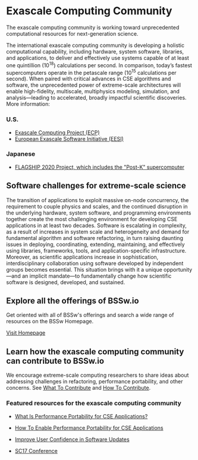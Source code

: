 # Exascale Computing Community

The exascale computing community is working toward unprecedented computational resources for next-generation science.

The international exascale computing community is developing a holistic computational capability, including hardware, system software, libraries, and applications, to deliver and effectively use systems capable of at least one quintillion (10<sup>18</sup>) calculations per second.   In comparison, today’s fastest supercomputers operate in the petascale range (10<sup>15</sup> calculations per second).  When paired with critical advances in CSE algorithms and software, the unprecedented power of extreme-scale architectures will enable high-fidelity, multiscale, multiphysics modeling, simulation, and analysis—leading to accelerated, broadly impactful scientific discoveries.   More information:

### U.S. 
- [Exascale Computing Project (ECP)](https://exascaleproject.org "ECP Homepage")
- [European Exascale Software Initiative (EESI)](http://www.eesi-project.eu/ "EESI Homepage")

### Japanese
- [FLAGSHIP 2020 Project,  which includes the "Post-K" supercomputer](http://www.aics.riken.jp/fs2020p/en/)

## Software challenges for extreme-scale science

The transition of applications to exploit massive on-node concurrency, the requirement to couple physics and scales, and the continued disruption in the underlying hardware, system software, and programming environments together create the most challenging environment for developing CSE applications in at least two decades.  Software is escalating in complexity, as a result of increases in system scale and heterogeneity and demand for fundamental algorithm and software refactoring, in turn raising daunting issues in deploying, coordinating, extending, maintaining, and effectively using libraries, frameworks, tools, and application-specific infrastructure.  Moreover, as scientific applications increase in sophistication, interdisciplinary collaboration using software developed by independent groups becomes essential.  This situation brings with it a unique opportunity—and an implicit mandate—to fundamentally change how scientific software is designed, developed, and sustained.  

## Explore all the offerings of BSSw.io

Get oriented with all of BSSw's offerings and search a wide range of resources on the BSSw Homepage.

[Visit Homepage](../Homepage.md)

## Learn how the exascale computing community can  contribute to BSSw.io

We encourage extreme-scale computing researchers to share ideas about addressing challenges in refactoring, performance portability, and other concerns. See [What To Contribute](../WhatToContribute.md) and [How To Contribute](../HowToContribute.md).

### Featured resources for the exascale computing community

* [What Is Performance Portability for CSE Applications?](../../CuratedContent/WhatIsPerfPortabilityForCseApps.md)

* [How To Enable Performance Portability for CSE Applications](../../CuratedContent/HowToEnablePerfPortabilityForCseApps.md)

* [Improve User Confidence in Software Updates](../../Articles/Blog/ImproveUserConfidenceInSwUpdates.md)

* [SC17 Conference](../../Events/Conference.SC17.md)

<!---
Publish: yes
--->
